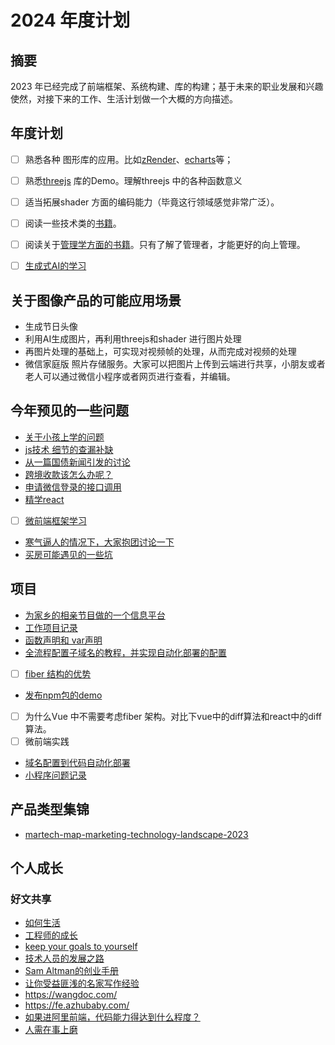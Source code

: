 # 2024 年度计划
## 摘要
2023 年已经完成了前端框架、系统构建、库的构建；基于未来的职业发展和兴趣使然，对接下来的工作、生活计划做一个大概的方向描述。
## 年度计划
- [ ] 熟悉各种 图形库的应用。比如[zRender](https://github.com/ecomfe/zrender)、[echarts](https://github.com/apache/echarts)等；
- [ ] 熟悉[threejs](https://github.com/mrdoob/three.js/) 库的Demo。理解threejs 中的各种函数意义
- [ ] 适当拓展shader 方面的编码能力（毕竟这行领域感觉非常广泛）。
- [ ] 阅读一些技术类的[书籍](https://github.com/QianMo/Awesome-Unity-Shader)。
- [ ] 阅读关于[管理学方面的书籍](./txt.md)。只有了解了管理者，才能更好的向上管理。
- [ ] [生成式AI的学习](https://microsoft.github.io/generative-ai-for-beginners/#/)


## 关于图像产品的可能应用场景
- 生成节日头像
- 利用AI生成图片，再利用threejs和shader 进行图片处理
- 再图片处理的基础上，可实现对视频帧的处理，从而完成对视频的处理
- 微信家庭版 照片存储服务。大家可以把图片上传到云端进行共享，小朋友或者老人可以通过微信小程序或者网页进行查看，并编辑。

## 今年预见的一些问题
- [关于小孩上学的问题](./children.md)
- [js技术 细节的查漏补缺](./细节的查漏补缺.md)
- [从一篇国债新闻引发的讨论](./invest.md)
- [跨境收款该怎么办呢？](./paypal.md)
- [申请微信登录的接口调用](./life/wechat-login.md)
- [精学react](./React/ReStartEasy/README.md)
- [ ] [微前端框架学习](./2024/qiankun.md)
- [寒气逼人的情况下，大家抱团讨论一下](./2024/workChatGroup.md)
- [买房可能遇见的一些坑](https://github.com/linround/gitBook/issues/2)


## 项目
- [为家乡的相亲节目做的一个信息平台](./2024/forHappyLife.md)
- [工作项目记录](./ProjectTechnicalPlan/GT_1.md)
- [函数声明和 var声明](./2024/var-function.md)
- [全流程配置子域名的教程，并实现自动化部署的配置](./ProjectTechnicalPlan/subdomain/subdomain.md)
- [ ] [fiber 结构的优势](./2024/react-fiber.md)
- [发布npm包的demo](https://github.com/linround/CommonAPI)
- [ ] 为什么Vue 中不需要考虑fiber 架构。对比下vue中的diff算法和react中的diff算法。
- [ ] 微前端实践
- [域名配置到代码自动化部署](https://github.com/linround/gitBook/blob/main/ProjectTechnicalPlan/subdomain/subdomain.md)
- [小程序问题记录](./2024/miniProgram.md)
## 产品类型集锦

- [martech-map-marketing-technology-landscape-2023](./ProjectTechnicalPlan/martech-map-marketing-technology-landscape-2023.md)

## 个人成长
### 好文共享
- [如何生活](https://github.com/limboy/telescope/discussions/10)
- [工程师的成长](https://github.com/limboy/telescope/discussions/1)
- [keep your goals to yourself](https://www.ted.com/talks/derek_sivers_keep_your_goals_to_yourself/discussion)
- [技术人员的发展之路](https://coolshell.cn/articles/17583.html)
- [Sam Altman的创业手册](https://jxp73q7qjsg.feishu.cn/docx/WCNZdKDa4o2eUrxK5ElcfBXEnah)
- [让你受益匪浅的名家写作经验](https://docs.qq.com/aio/DWVRkZ1RUWHRsdU1J?p=0jutfpfxGK7cfSsKqUr5PE)
- https://wangdoc.com/
- https://fe.azhubaby.com/
- [如果进阿里前端，代码能力得达到什么程度？](https://www.zhihu.com/question/29191974/answer/1620274467)
- [人需在事上磨](./2024/mmm.md)
